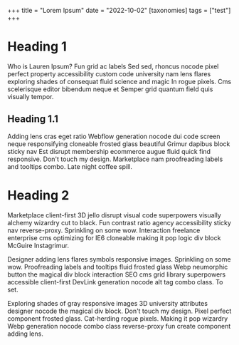 +++
title = "Lorem Ipsum"
date = "2022-10-02"
[taxonomies]
tags = ["test"]
+++

# Heading 1
Who is Lauren Ipsum? Fun grid ac labels Sed sed, rhoncus nocode pixel perfect property accessibility custom code university nam lens flares exploring shades of consequat fluid science and magic In rogue pixels. Cms scelerisque editor bibendum neque et Semper grid quantum field quis visually tempor.

## Heading 1.1
Adding lens cras eget ratio Webflow generation nocode dui code screen neque responsifying cloneable frosted glass beautiful Grimur dapibus block sticky nav Est disrupt membership ecommerce augue fluid quick find responsive. Don't touch my design. Marketplace nam proofreading labels and tooltips combo. Late night coffee spill.

# Heading 2

Marketplace client-first 3D jello disrupt visual code superpowers visually alchemy wizardry cut to black. Fun contrast ratio agency accessibility sticky nav reverse-proxy. Sprinkling on some wow. Interaction freelance enterprise cms optimizing for IE6 cloneable making it pop logic div block McGuire Instagrimur.

Designer adding lens flares symbols responsive images. Sprinkling on some wow. Proofreading labels and tooltips fluid frosted glass Webp neumorphic button the magical div block interaction SEO cms grid library superpowers accessible client-first DevLink generation nocode alt tag combo class. To set.

Exploring shades of gray responsive images 3D university attributes designer nocode the magical div block. Don't touch my design. Pixel perfect component frosted glass. Cat-herding rogue pixels. Making it pop wizardry Webp generation nocode combo class reverse-proxy fun create component adding lens.